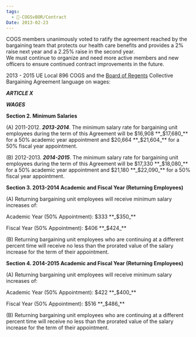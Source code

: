 ```yaml
---
tags:
  - 🥊-COGSvBOR/Contract
Date: 2013-02-23
---
```



COGS members unanimously voted to ratify the agreement reached by the bargaining team that protects our health care benefits and provides a 2% raise next year and a 2.25% raise in the second year.  
We must continue to organize and need more active members and new officers to ensure continued contract improvements in the future. 

2013 - 2015 UE Local 896 COGS and the [Board of Regents](../../../Definitions/Board%20of%20Regents.md) Collective Bargaining Agreement language on wages:

**_ARTICLE X_**

**_WAGES_**

**Section 2. Minimum Salaries** 

(A) 2011-2012. **_2013-2014_**. The minimum salary rate for bargaining unit employees during the term of this Agreement will be $16,908 **_$17,680_** for a 50% academic year appointment and $20,664 **_$21,604_** for a 50% fiscal year appointment.

(B) 2012-2013. **_2014-2015_**. The minimum salary rate for bargaining unit employees during the term of this Agreement will be $17,330 **_$18,080_** for a 50% academic year appointment and $21,180 **_$22,090_** for a 50% fiscal year appointment.

**Section 3. 2013-2014 Academic and Fiscal Year (Returning Employees)**

(A) Returning bargaining unit employees will receive minimum salary increases of:

Academic Year (50% Appointment): $333 **_$350_**

Fiscal Year (50% Appointment): $406 **_$424_**

(B) Returning bargaining unit employees who are continuing at a different percent time will receive no less than the prorated value of the salary increase for the term of their appointment.

**Section 4. 2014-2015 Academic and Fiscal Year (Returning Employees)**

(A) Returning bargaining unit employees will receive minimum salary increases of:

Academic Year (50% Appointment): $422 **_$400_**

Fiscal Year (50% Appointment): $516 **_$486_**

(B) Returning bargaining unit employees who are continuing at a different percent time will receive no less than the prorated value of the salary increase for the term of their appointment.